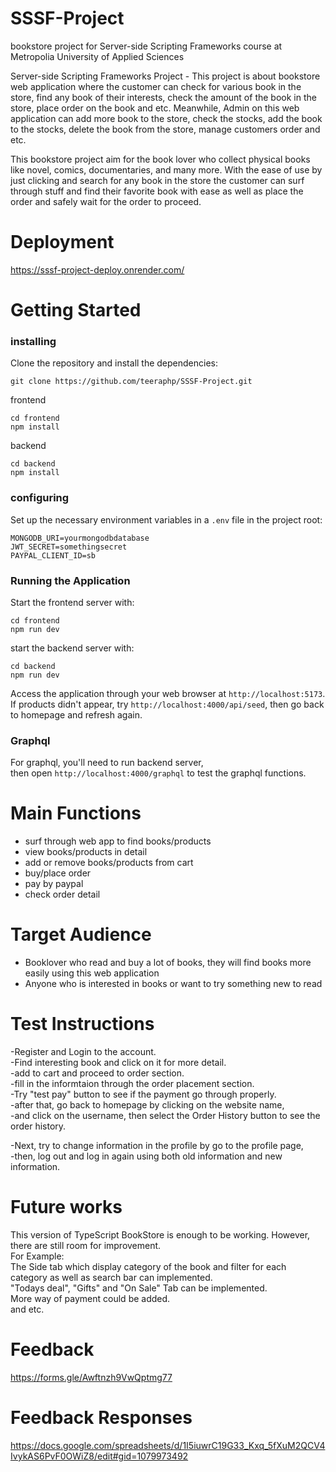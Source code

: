 # SSSF-Project

bookstore project for Server-side Scripting Frameworks course at Metropolia University of Applied Sciences

Server-side Scripting Frameworks Project - This project is about bookstore web application where the customer can check for various book in the store, find any book of their interests, check the amount of the book in the store, place order on the book and etc. Meanwhile, Admin on this web application can add more book to the store, check the stocks, add the book to the stocks, delete the book from the store, manage customers order and etc.

This bookstore project aim for the book lover who collect physical books like novel, comics, documentaries, and many more. With the ease of use by just clicking and search for any book in the store the customer can surf through stuff and find their favorite book with ease as well as place the order and safely wait for the order to proceed.

# Deployment

https://sssf-project-deploy.onrender.com/

# Getting Started

### installing

Clone the repository and install the dependencies:</br>
```
git clone https://github.com/teeraphp/SSSF-Project.git
```

frontend</br>
```
cd frontend
npm install
```
backend
```
cd backend
npm install
```

### configuring

Set up the necessary environment variables in a ```.env``` file in the project root:
```
MONGODB_URI=yourmongodbdatabase
JWT_SECRET=somethingsecret
PAYPAL_CLIENT_ID=sb
```

### Running the Application

Start the frontend server with:
```
cd frontend
npm run dev
```

start the backend server with:
```
cd backend
npm run dev
```

Access the application through your web browser at ```http://localhost:5173```.</br>
If products didn't appear, try ```http://localhost:4000/api/seed```, then go back to homepage and refresh again.</br>

### Graphql

For graphql, you'll need to run backend server,</br> then open ```http://localhost:4000/graphql``` to test the graphql functions.

# Main Functions

- surf through web app to find books/products
- view books/products in detail
- add or remove books/products from cart
- buy/place order
- pay by paypal
- check order detail

# Target Audience

- Booklover who read and buy a lot of books, they will find books more easily using this web application
- Anyone who is interested in books or want to try something new to read

# Test Instructions

-Register and Login to the account.</br>
-Find interesting book and click on it for more detail.</br>
-add to cart and proceed to order section.</br>
-fill in the informtaion through the order placement section.</br>
-Try "test pay" button to see if the payment go through properly.</br>
-after that, go back to homepage by clicking on the website name,</br>
-and click on the username, then select the Order History button to see the order history.</br>

-Next, try to change information in the profile by go to the profile page,</br>
-then, log out and log in again using both old information and new information.</br>

# Future works

This version of TypeScript BookStore is enough to be working. However, there are still room for improvement.</br> For Example:</br>The Side tab which display category of the book and filter for each category as well as search bar can implemented. </br>"Todays deal", "Gifts" and "On Sale" Tab can be implemented. </br>More way of payment could be added.</br> and etc.

# Feedback

https://forms.gle/Awftnzh9VwQptmg77

# Feedback Responses

https://docs.google.com/spreadsheets/d/1I5iuwrC19G33_Kxq_5fXuM2QCV4IvykAS6PvF0OWiZ8/edit#gid=1079973492
